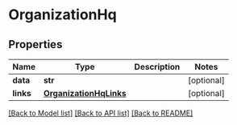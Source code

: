 # OrganizationHq

## Properties
Name | Type | Description | Notes
------------ | ------------- | ------------- | -------------
**data** | **str** |  | [optional] 
**links** | [**OrganizationHqLinks**](OrganizationHqLinks.md) |  | [optional] 

[[Back to Model list]](../README.md#documentation-for-models) [[Back to API list]](../README.md#documentation-for-api-endpoints) [[Back to README]](../README.md)


